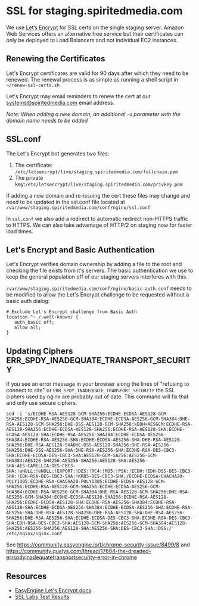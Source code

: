 # SSL for staging.spiritedmedia.com

We use [Let’s Encrypt](https://letsencrypt.org/) for SSL certs on the single
staging server. Amazon Web Services offers an alternative free service but their
certificates can only be deployed to Load Balancers and not individual EC2
instances.

## Renewing the Certificates

Let's Encrypt certificates are valid for 90 days after which they need to be
renewed. The renewal process is as simple as running a shell script in
`~/renew-ssl-certs.sh`

Let's Encrypt may email reminders to renew the cert at our
systems@spiritedmedia.com email address.

*Note: When adding a new domain, an additional `-d` parameter with the domain
name needs to be added*

## SSL.conf

The Let's Encrypt bot generates two files:

1. The certificate:
   `/etc/letsencrypt/live/staging.spiritedmedia.com/fullchain.pem`
2. The private key:`/etc/letsencrypt/live/staging.spiritedmedia.com/privkey.pem`

If adding a new domain and re-issuing the cert these files may change and need
to be updated in the ssl.conf file located at
`/var/www/staging.spiritedmedia.com/conf/nginx/ssl.conf`

In `ssl.conf` we also add a redirect to automatic redirect non-HTTPS traffic to
HTTPS. We can also take advantage of HTTP/2 on staging now for faster load
times.

## Let's Encrypt and Basic Authentication

Let's Encrypt verifies domain ownership by adding a file to the root and
checking the file exists from it's servers. The basic authentication we use to
keep the general population off of our staging servers interferes with this.

`/var/www/staging.spiritedmedia.com/conf/nginx/basic-auth.conf` needs to be
modified to allow the Let's Encrypt challenge to be requested without a basic
auth dialog:

```
# Exclude Let's Encrypt challenge from Basic Auth
location ^~ /.well-known/ {
   auth_basic off;
   allow all;
}
```

## Updating Ciphers ERR_SPDY_INADEQUATE_TRANSPORT_SECURITY

If you see an error message in your browser along the lines of "refusing to
connect to site" or `ERR_SPDY_INADEQUATE_TRANSPORT_SECURITY` the SSL ciphers
used by nginx are probably out of date. This command will fix that and only use
secure ciphers.

```
sed -i 's/ECDHE-RSA-AES128-GCM-SHA256:ECDHE-ECDSA-AES128-GCM-SHA256:ECDHE-RSA-AES256-GCM-SHA384:ECDHE-ECDSA-AES256-GCM-SHA384:DHE-RSA-AES128-GCM-SHA256:DHE-DSS-AES128-GCM-SHA256:kEDH+AESGCM:ECDHE-RSA-AES128-SHA256:ECDHE-ECDSA-AES128-SHA256:ECDHE-RSA-AES128-SHA:ECDHE-ECDSA-AES128-SHA:ECDHE-RSA-AES256-SHA384:ECDHE-ECDSA-AES256-SHA384:ECDHE-RSA-AES256-SHA:ECDHE-ECDSA-AES256-SHA:DHE-RSA-AES128-SHA256:DHE-RSA-AES128-SHADHE-DSS-AES128-SHA256:DHE-RSA-AES256-SHA256:DHE-DSS-AES256-SHA:DHE-RSA-AES256-SHA:ECDHE-RSA-DES-CBC3-SHA:ECDHE-ECDSA-DES-CBC3-SHA:AES128-GCM-SA256:AES256-GCM-SHA384:AES128-SHA256:AES256-SHA256:AES128-SHA:AES256-SHA:AES:CAMELLIA:DES-CBC3-SHA:!aNULL:!eNULL:!EXPORT:!DES:!RC4:!MD5:!PSK:!ECDH:!EDH-DSS-DES-CBC3-SHA:!EDH-RSA-DES-CBC3-SHA:!KRB5-DES-CBC3-SHA;/ECDHE-ECDSA-CHACHA20-POLY1305:ECDHE-RSA-CHACHA20-POLY1305:ECDHE-ECDSA-AES128-GCM-SHA256:ECDHE-RSA-AES128-GCM-SHA256:ECDHE-ECDSA-AES256-GCM-SHA384:ECDHE-RSA-AES256-GCM-SHA384:DHE-RSA-AES128-GCM-SHA256:DHE-RSA-AES256-GCM-SHA384:ECDHE-ECDSA-AES128-SHA256:ECDHE-RSA-AES128-SHA256:ECDHE-ECDSA-AES128-SHA:ECDHE-RSA-AES256-SHA384:ECDHE-RSA-AES128-SHA:ECDHE-ECDSA-AES256-SHA384:ECDHE-ECDSA-AES256-SHA:ECDHE-RSA-AES256-SHA:DHE-RSA-AES128-SHA256:DHE-RSA-AES128-SHA:DHE-RSA-AES256-SHA256:DHE-RSA-AES256-SHA:ECDHE-ECDSA-DES-CBC3-SHA:ECDHE-RSA-DES-CBC3-SHA:EDH-RSA-DES-CBC3-SHA:AES128-GCM-SHA256:AES256-GCM-SHA384:AES128-SHA256:AES256-SHA256:AES128-SHA:AES256-SHA:DES-CBC3-SHA:!DSS;/' /etc/nginx/nginx.conf
```

See <https://community.easyengine.io/t/chrome-security-issue/8499/8> and
<https://community.qualys.com/thread/17604-the-dreaded-errspdyinadequatetransportsecurity-error-in-chrome>

## Resources
- [EasyEngine Let's Encrypt docs](https://easyengine.io/docs/lets-encrypt/)
- [SSL Labs Test Results](https://www.ssllabs.com/ssltest/analyze.html?d=staging.billypenn.com&hideResults=on&latest)
